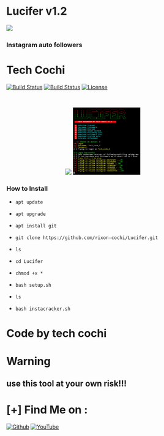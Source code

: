 # Lucifer v1.2
<a href="https://bestmining.top/?ref=rockrixon"  target="_blank">
<img src="https://bestmining.top/public/banner/234x60.gif"/>
</a>
                    
### Instagram auto followers

# Tech Cochi 

[![Build Status](https://img.shields.io/github/forks/rixon-cochi/Lucifer.svg)](https://github.com/rixon-cochi/Lucifer)
[![Build Status](https://img.shields.io/github/stars/rixon-cochi/Lucifer.svg)](https://github.com/rixon-cochi/Lucifer)
[![License](https://img.shields.io/github/license/rixon-cochi/Lucifer.svg)](https://github.com/rixon-cochi/Lucifer)


<br>
<p align="center">
<img width="35%" src="https://i.pinimg.com/originals/93/92/55/939255731017e8a035c18bfb82c1c52b.png"/>
<img width="35%" src="20200519_022809.png"/>
</p>


### How to Install

* `apt update`

* `apt upgrade`

* `apt install git`

* `git clone https://github.com/rixon-cochi/Lucifer.git`

* `ls`

* `cd Lucifer`

* `chmod +x *`

* `bash setup.sh`

* `ls`

* `bash instacracker.sh`


# Code by tech cochi

# Warning

## use this tool at your own risk!!!


# [+] Find Me on :


[![Github](https://img.shields.io/badge/Github-TECH--COCHI-green?style=for-the-badge&logo=github)](https://github.com/rixon-cochi)
[![YouTube](https://img.shields.io/badge/youtube-TECH--COCHI-red?style=for-the-badge&logo=youtube)](https://www.youtube.com/techcochi2)


